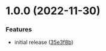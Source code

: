 # 1.0.0 (2022-11-30)


### Features

* initial release ([35e3f8b](https://github.com/dre0dru/ObjectLifecycleManagement/commit/35e3f8bf68991b20a317dbf69955a4b1b18ddc35))
